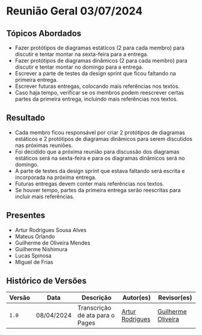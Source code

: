 # Reunião Geral 03/07/2024

## Tópicos Abordados

- Fazer protótipos de diagramas estáticos (2 para cada membro) para discutir e tentar montar na sexta-feira para a entrega.
- Fazer protótipos de diagramas dinâmicos (2 para cada membro) para discutir e tentar montar no domingo para a entrega.
- Escrever a parte de testes da design sprint que ficou faltando na primeira entrega.
- Escrever futuras entregas, colocando mais referências nos textos.
- Caso haja tempo, verificar se os membros podem reescrever certas partes da primeira entrega, incluindo mais referências nos textos.

## Resultado

- Cada membro ficou responsável por criar 2 protótipos de diagramas estáticos e 2 protótipos de diagramas dinâmicos para serem discutidos nas próximas reuniões.
- Foi decidido que a próxima reunião para discussão dos diagramas estáticos será na sexta-feira e para os diagramas dinâmicos será no domingo.
- A parte de testes da design sprint que estava faltando será escrita e incorporada na próxima entrega.
- Futuras entregas devem conter mais referências nos textos.
- Se houver tempo, partes da primeira entrega serão reescritas para incluir mais referências.

## Presentes

- Artur Rodrigues Sousa Alves
- Mateus Orlando
- Guilherme de Oliveira Mendes
- Guilherme Nishimura
- Lucas Spinosa
- Miguel de Frias

## Histórico de Versões

| Versão |     Data    | Descrição   | Autor(es) | Revisor(es) |
| ------ | ----------- | ----------- | --------- | ----------- |
| `1.0`  | 08/04/2024 | Transcrição de ata para o Pages | [Artur Rodrigues](https://github.com/ArturRSA19) | [Guilherme Oliveira](https://github.com/GG555-13) |
